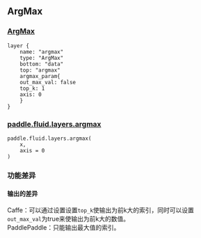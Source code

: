 ## ArgMax


### [ArgMax](http://caffe.berkeleyvision.org/tutorial/layers/argmax.html)
```
layer {
    name: "argmax"
    type: "ArgMax"
    bottom: "data"
    top: "argmax"	
    argmax_param{
	out_max_val: false
	top_k: 1
	axis: 0
    }
}
```


### [paddle.fluid.layers.argmax](http://paddlepaddle.org/documentation/docs/zh/1.3/api_cn/layers_cn.html#permalink-204-argmax)
```
paddle.fluid.layers.argmax(
    x,
    axis = 0
)
```  

### 功能差异
#### 输出的差异
Caffe：可以通过设置设置`top_k`使输出为前k大的索引，同时可以设置`out_max_val`为true来使输出为前k大的数值。                                    
PaddlePaddle：只能输出最大值的索引。
